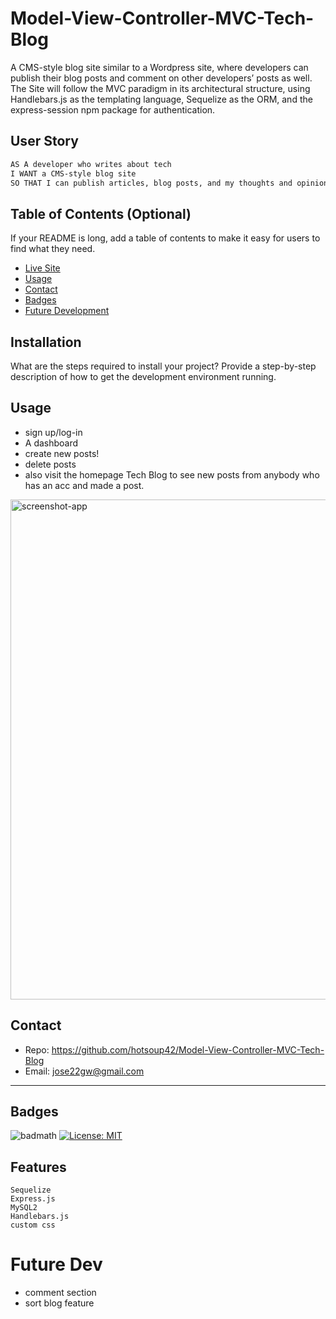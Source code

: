 # Model-View-Controller-MVC-Tech-Blog

A CMS-style blog site similar to a Wordpress site, where developers can publish their blog posts and comment on other developers’ posts as well. The Site will follow the MVC paradigm in its architectural structure, using Handlebars.js as the templating language, Sequelize as the ORM, and the express-session npm package for authentication.

## User Story

```md
AS A developer who writes about tech
I WANT a CMS-style blog site
SO THAT I can publish articles, blog posts, and my thoughts and opinions
```

## Table of Contents (Optional)

If your README is long, add a table of contents to make it easy for users to find what they need.
- [Live Site](https://mvc-techblog-117.herokuapp.com/)
- [Usage](#Usage)
- [Contact](#Contact)
- [Badges](#Badges)
- [Future Development](#Future-Dev)

## Installation

What are the steps required to install your project? Provide a step-by-step description of how to get the development environment running.

## Usage

 -  sign up/log-in
 -  A dashboard
 -  create new posts!
 -  delete posts
 -  also visit the homepage Tech Blog to see new posts from anybody who has an acc and made a post.

<img src="assets/techblog-screenshot.png" alt="screenshot-app" width="800"/>


## Contact

- Repo: https://github.com/hotsoup42/Model-View-Controller-MVC-Tech-Blog
- Email: jose22gw@gmail.com
---

## Badges

![badmath](https://img.shields.io/github/languages/top/nielsenjared/badmath)
[![License: MIT](https://img.shields.io/badge/License-MIT-yellow.svg)](https://opensource.org/licenses/MIT)

## Features

    Sequelize
    Express.js
    MySQL2
    Handlebars.js
    custom css
# Future Dev

- comment section 
- sort blog feature
    
  
